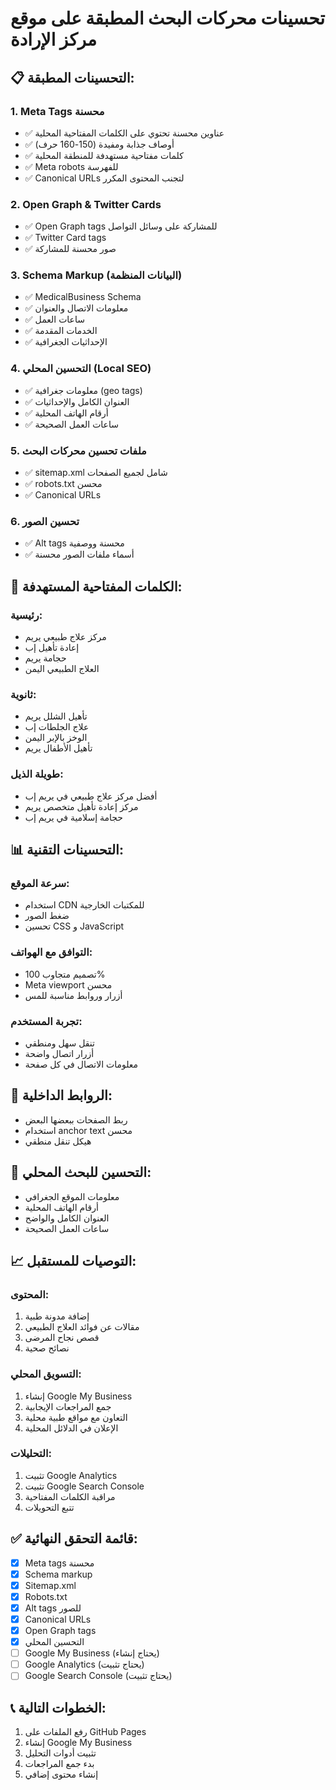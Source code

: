 # تحسينات محركات البحث المطبقة على موقع مركز الإرادة

## 📋 التحسينات المطبقة:

### 1. **Meta Tags محسنة**
- ✅ عناوين محسنة تحتوي على الكلمات المفتاحية المحلية
- ✅ أوصاف جذابة ومفيدة (150-160 حرف)
- ✅ كلمات مفتاحية مستهدفة للمنطقة المحلية
- ✅ Meta robots للفهرسة
- ✅ Canonical URLs لتجنب المحتوى المكرر

### 2. **Open Graph & Twitter Cards**
- ✅ Open Graph tags للمشاركة على وسائل التواصل
- ✅ Twitter Card tags
- ✅ صور محسنة للمشاركة

### 3. **Schema Markup (البيانات المنظمة)**
- ✅ MedicalBusiness Schema
- ✅ معلومات الاتصال والعنوان
- ✅ ساعات العمل
- ✅ الخدمات المقدمة
- ✅ الإحداثيات الجغرافية

### 4. **التحسين المحلي (Local SEO)**
- ✅ معلومات جغرافية (geo tags)
- ✅ العنوان الكامل والإحداثيات
- ✅ أرقام الهاتف المحلية
- ✅ ساعات العمل الصحيحة

### 5. **ملفات تحسين محركات البحث**
- ✅ sitemap.xml شامل لجميع الصفحات
- ✅ robots.txt محسن
- ✅ Canonical URLs

### 6. **تحسين الصور**
- ✅ Alt tags محسنة ووصفية
- ✅ أسماء ملفات الصور محسنة

## 🎯 الكلمات المفتاحية المستهدفة:

### **رئيسية:**
- مركز علاج طبيعي يريم
- إعادة تأهيل إب
- حجامة يريم
- العلاج الطبيعي اليمن

### **ثانوية:**
- تأهيل الشلل يريم
- علاج الجلطات إب
- الوخز بالإبر اليمن
- تأهيل الأطفال يريم

### **طويلة الذيل:**
- أفضل مركز علاج طبيعي في يريم إب
- مركز إعادة تأهيل متخصص يريم
- حجامة إسلامية في يريم إب

## 📊 التحسينات التقنية:

### **سرعة الموقع:**
- استخدام CDN للمكتبات الخارجية
- ضغط الصور
- تحسين CSS و JavaScript

### **التوافق مع الهواتف:**
- تصميم متجاوب 100%
- Meta viewport محسن
- أزرار وروابط مناسبة للمس

### **تجربة المستخدم:**
- تنقل سهل ومنطقي
- أزرار اتصال واضحة
- معلومات الاتصال في كل صفحة

## 🔗 الروابط الداخلية:
- ربط الصفحات ببعضها البعض
- استخدام anchor text محسن
- هيكل تنقل منطقي

## 📱 التحسين للبحث المحلي:
- معلومات الموقع الجغرافي
- أرقام الهاتف المحلية
- العنوان الكامل والواضح
- ساعات العمل الصحيحة

## 📈 التوصيات للمستقبل:

### **المحتوى:**
1. إضافة مدونة طبية
2. مقالات عن فوائد العلاج الطبيعي
3. قصص نجاح المرضى
4. نصائح صحية

### **التسويق المحلي:**
1. إنشاء Google My Business
2. جمع المراجعات الإيجابية
3. التعاون مع مواقع طبية محلية
4. الإعلان في الدلائل المحلية

### **التحليلات:**
1. تثبيت Google Analytics
2. تثبيت Google Search Console
3. مراقبة الكلمات المفتاحية
4. تتبع التحويلات

## ✅ قائمة التحقق النهائية:
- [x] Meta tags محسنة
- [x] Schema markup
- [x] Sitemap.xml
- [x] Robots.txt
- [x] Alt tags للصور
- [x] Canonical URLs
- [x] Open Graph tags
- [x] التحسين المحلي
- [ ] Google My Business (يحتاج إنشاء)
- [ ] Google Analytics (يحتاج تثبيت)
- [ ] Google Search Console (يحتاج تثبيت)

## 📞 الخطوات التالية:
1. رفع الملفات على GitHub Pages
2. إنشاء Google My Business
3. تثبيت أدوات التحليل
4. بدء جمع المراجعات
5. إنشاء محتوى إضافي
